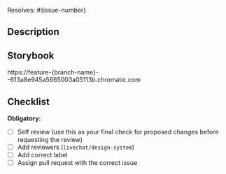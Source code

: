 <!--- Issue number will be inserted automatically if properly defined -->
Resolves: #{issue-number}

## Description

## Storybook

<!--- Branch name will be inserted automatically -->
https://feature-{branch-name}--613a8e945a5665003a05113b.chromatic.com

## Checklist

**Obligatory:**

- [ ] Self review (use this as your final check for proposed changes before requesting the review)
- [ ] Add reviewers (`livechat/design-system`)
- [ ] Add correct label
- [ ] Assign pull request with the correct issue
